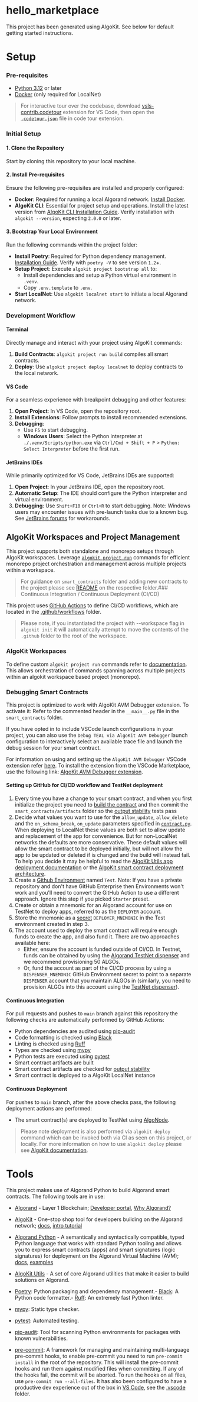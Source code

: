 # hello_marketplace

This project has been generated using AlgoKit. See below for default getting started instructions.

# Setup

### Pre-requisites

- [Python 3.12](https://www.python.org/downloads/) or later
- [Docker](https://www.docker.com/) (only required for LocalNet)

> For interactive tour over the codebase, download [vsls-contrib.codetour](https://marketplace.visualstudio.com/items?itemName=vsls-contrib.codetour) extension for VS Code, then open the [`.codetour.json`](./.tours/getting-started-with-your-algokit-project.tour) file in code tour extension.

### Initial Setup

#### 1. Clone the Repository
Start by cloning this repository to your local machine.

#### 2. Install Pre-requisites
Ensure the following pre-requisites are installed and properly configured:

- **Docker**: Required for running a local Algorand network. [Install Docker](https://www.docker.com/).
- **AlgoKit CLI**: Essential for project setup and operations. Install the latest version from [AlgoKit CLI Installation Guide](https://github.com/algorandfoundation/algokit-cli#install). Verify installation with `algokit --version`, expecting `2.0.0` or later.

#### 3. Bootstrap Your Local Environment
Run the following commands within the project folder:

- **Install Poetry**: Required for Python dependency management. [Installation Guide](https://python-poetry.org/docs/#installation). Verify with `poetry -V` to see version `1.2`+.
- **Setup Project**: Execute `algokit project bootstrap all` to:
  - Install dependencies and setup a Python virtual environment in `.venv`.
  - Copy `.env.template` to `.env`.
- **Start LocalNet**: Use `algokit localnet start` to initiate a local Algorand network.

### Development Workflow

#### Terminal
Directly manage and interact with your project using AlgoKit commands:

1. **Build Contracts**: `algokit project run build` compiles all smart contracts.
2. **Deploy**: Use `algokit project deploy localnet` to deploy contracts to the local network.

#### VS Code 
For a seamless experience with breakpoint debugging and other features:

1. **Open Project**: In VS Code, open the repository root.
2. **Install Extensions**: Follow prompts to install recommended extensions.
3. **Debugging**:
   - Use `F5` to start debugging.
   - **Windows Users**: Select the Python interpreter at `./.venv/Scripts/python.exe` via `Ctrl/Cmd + Shift + P` > `Python: Select Interpreter` before the first run.

#### JetBrains IDEs
While primarily optimized for VS Code, JetBrains IDEs are supported:

1. **Open Project**: In your JetBrains IDE, open the repository root.
2. **Automatic Setup**: The IDE should configure the Python interpreter and virtual environment.
3. **Debugging**: Use `Shift+F10` or `Ctrl+R` to start debugging. Note: Windows users may encounter issues with pre-launch tasks due to a known bug. See [JetBrains forums](https://youtrack.jetbrains.com/issue/IDEA-277486/Shell-script-configuration-cannot-run-as-before-launch-task) for workarounds.

## AlgoKit Workspaces and Project Management
This project supports both standalone and monorepo setups through AlgoKit workspaces. Leverage [`algokit project run`](https://github.com/algorandfoundation/algokit-cli/blob/main/docs/features/project/run.md) commands for efficient monorepo project orchestration and management across multiple projects within a workspace.

> For guidance on `smart_contracts` folder and adding new contracts to the project please see [README](smart_contracts/README.md) on the respective folder.### Continuous Integration / Continuous Deployment (CI/CD)

This project uses [GitHub Actions](https://docs.github.com/en/actions/learn-github-actions/understanding-github-actions) to define CI/CD workflows, which are located in the [.github/workflows](`../../.github/workflows`) folder.

> Please note, if you instantiated the project with --workspace flag in `algokit init` it will automatically attempt to move the contents of the `.github` folder to the root of the workspace.

### AlgoKit Workspaces

To define custom `algokit project run` commands refer to [documentation](https://github.com/algorandfoundation/algokit-cli/blob/main/docs/features/project/run.md). This allows orchestration of commands spanning across multiple projects within an algokit workspace based project (monorepo).

### Debugging Smart Contracts

This project is optimized to work with AlgoKit AVM Debugger extension. To activate it:
Refer to the commented header in the `__main__.py` file in the `smart_contracts` folder.

If you have opted in to include VSCode launch configurations in your project, you can also use the `Debug TEAL via AlgoKit AVM Debugger` launch configuration to interactively select an available trace file and launch the debug session for your smart contract.

For information on using and setting up the `AlgoKit AVM Debugger` VSCode extension refer [here](https://github.com/algorandfoundation/algokit-avm-vscode-debugger). To install the extension from the VSCode Marketplace, use the following link: [AlgoKit AVM Debugger extension](https://marketplace.visualstudio.com/items?itemName=algorandfoundation.algokit-avm-vscode-debugger).

#### Setting up GitHub for CI/CD workflow and TestNet deployment

  1. Every time you have a change to your smart contract, and when you first initialize the project you need to [build the contract](#initial-setup) and then commit the `smart_contracts/artifacts` folder so the [output stability](https://github.com/algorandfoundation/algokit-cli/blob/main/docs/articles/output_stability.md) tests pass
  2. Decide what values you want to use for the `allow_update`, `allow_delete` and the `on_schema_break`, `on_update` parameters specified in [`contract.py`](./smart_contracts/hello_world/contract.py).
     When deploying to LocalNet these values are both set to allow update and replacement of the app for convenience. But for non-LocalNet networks
     the defaults are more conservative.
     These default values will allow the smart contract to be deployed initially, but will not allow the app to be updated or deleted if is changed and the build will instead fail.
     To help you decide it may be helpful to read the [AlgoKit Utils app deployment documentation](https://github.com/algorandfoundation/algokit-utils-ts/blob/main/docs/capabilities/app-deploy.md) or the [AlgoKit smart contract deployment architecture](https://github.com/algorandfoundation/algokit-cli/blob/main/docs/architecture-decisions/2023-01-12_smart-contract-deployment.md#upgradeable-and-deletable-contracts).
  3. Create a [Github Environment](https://docs.github.com/en/actions/deployment/targeting-different-environments/using-environments-for-deployment#creating-an-environment) named `Test`.
     Note: If you have a private repository and don't have GitHub Enterprise then Environments won't work and you'll need to convert the GitHub Action to use a different approach. Ignore this step if you picked `Starter` preset.
  4. Create or obtain a mnemonic for an Algorand account for use on TestNet to deploy apps, referred to as the `DEPLOYER` account.
  5. Store the mnemonic as a [secret](https://docs.github.com/en/actions/deployment/targeting-different-environments/using-environments-for-deployment#environment-secrets) `DEPLOYER_MNEMONIC`
     in the Test environment created in step 3.
  6. The account used to deploy the smart contract will require enough funds to create the app, and also fund it. There are two approaches available here:
     * Either, ensure the account is funded outside of CI/CD.
       In Testnet, funds can be obtained by using the [Algorand TestNet dispenser](https://bank.testnet.algorand.network/) and we recommend provisioning 50 ALGOs.
     * Or, fund the account as part of the CI/CD process by using a `DISPENSER_MNEMONIC` GitHub Environment secret to point to a separate `DISPENSER` account that you maintain ALGOs in (similarly, you need to provision ALGOs into this account using the [TestNet dispenser](https://bank.testnet.algorand.network/)).

#### Continuous Integration

For pull requests and pushes to `main` branch against this repository the following checks are automatically performed by GitHub Actions:
 - Python dependencies are audited using [pip-audit](https://pypi.org/project/pip-audit/)
 - Code formatting is checked using [Black](https://github.com/psf/black)
 - Linting is checked using [Ruff](https://github.com/charliermarsh/ruff)
 - Types are checked using [mypy](https://mypy-lang.org/)
 - Python tests are executed using [pytest](https://docs.pytest.org/)
 - Smart contract artifacts are built
 - Smart contract artifacts are checked for [output stability](https://github.com/algorandfoundation/algokit-cli/blob/main/docs/articles/output_stability.md)
 - Smart contract is deployed to a AlgoKit LocalNet instance

#### Continuous Deployment

For pushes to `main` branch, after the above checks pass, the following deployment actions are performed:
  - The smart contract(s) are deployed to TestNet using [AlgoNode](https://algonode.io).

> Please note deployment is also performed via `algokit deploy` command which can be invoked both via CI as seen on this project, or locally. For more information on how to use `algokit deploy` please see [AlgoKit documentation](https://github.com/algorandfoundation/algokit-cli/blob/main/docs/features/deploy.md).

# Tools

This project makes use of Algorand Python to build Algorand smart contracts. The following tools are in use:

- [Algorand](https://www.algorand.com/) - Layer 1 Blockchain; [Developer portal](https://developer.algorand.org/), [Why Algorand?](https://developer.algorand.org/docs/get-started/basics/why_algorand/)
- [AlgoKit](https://github.com/algorandfoundation/algokit-cli) - One-stop shop tool for developers building on the Algorand network; [docs](https://github.com/algorandfoundation/algokit-cli/blob/main/docs/algokit.md), [intro tutorial](https://github.com/algorandfoundation/algokit-cli/blob/main/docs/tutorials/intro.md)
- [Algorand Python](https://github.com/algorandfoundation/puya) - A semantically and syntactically compatible, typed Python language that works with standard Python tooling and allows you to express smart contracts (apps) and smart signatures (logic signatures) for deployment on the Algorand Virtual Machine (AVM); [docs](https://github.com/algorandfoundation/puya), [examples](https://github.com/algorandfoundation/puya/tree/main/examples)
- [AlgoKit Utils](https://github.com/algorandfoundation/algokit-utils-py) - A set of core Algorand utilities that make it easier to build solutions on Algorand.
- [Poetry](https://python-poetry.org/): Python packaging and dependency management.- [Black](https://github.com/psf/black): A Python code formatter.- [Ruff](https://github.com/charliermarsh/ruff): An extremely fast Python linter.

- [mypy](https://mypy-lang.org/): Static type checker.
- [pytest](https://docs.pytest.org/): Automated testing.
- [pip-audit](https://pypi.org/project/pip-audit/): Tool for scanning Python environments for packages with known vulnerabilities.
- [pre-commit](https://pre-commit.com/): A framework for managing and maintaining multi-language pre-commit hooks, to enable pre-commit you need to run `pre-commit install` in the root of the repository. This will install the pre-commit hooks and run them against modified files when committing. If any of the hooks fail, the commit will be aborted. To run the hooks on all files, use `pre-commit run --all-files`.
It has also been configured to have a productive dev experience out of the box in [VS Code](https://code.visualstudio.com/), see the [.vscode](./.vscode) folder.

